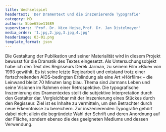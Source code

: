 ```yaml
---
title: Wechselspiel
headertext: 'Der Dramentext und die inszenierende Typografie'
category: MD
authors: 5bbe65be11689
supervisors: 'Prof. Dr. Nico Heise,Prof. Dr. Jan Distelmeyer'
media_order: '1.jpg,2.jpg,3.jpg,4.jpg'
headerimage: 03-01.png
template_format: json
---
```


Die Gestaltung der Publikation und seiner Materialität wird in diesem Projekt bewusst für die Dramatik des Textes eingesetzt. Als Untersuchungsobjekt habe ich den Text des Regisseurs Derek Jarman, zu seinem Film »Blue« von 1993 gewählt. Es ist seine letzte Regiearbeit und entstand trotz einer fortschreitenden AIDS-bedingten Erblindung als eine Art »Hörfilm« – die Leinwand bleibt 70 Minuten lang blau. Thema sind Jarmans Leben und seine Visionen im Rahmen einer Retrospektive. Die typografische Inszenierung des Dramentextes stellt die subjektive Interpretation durch den Gestalter dar. Vergleichbar mit der Inszenierung eines Stückes durch den Regisseur. Ziel ist es Inhalte zu vermitteln, um den Betrachter durch neue Erkenntnisse zu bereichern. Zur inszenierenden Typografie gehört dabei nicht allein die begründete Wahl der Schrift und deren Anordnung auf der Fläche, sondern ebenso die des geeigneten Mediums und dessen Verwendung.